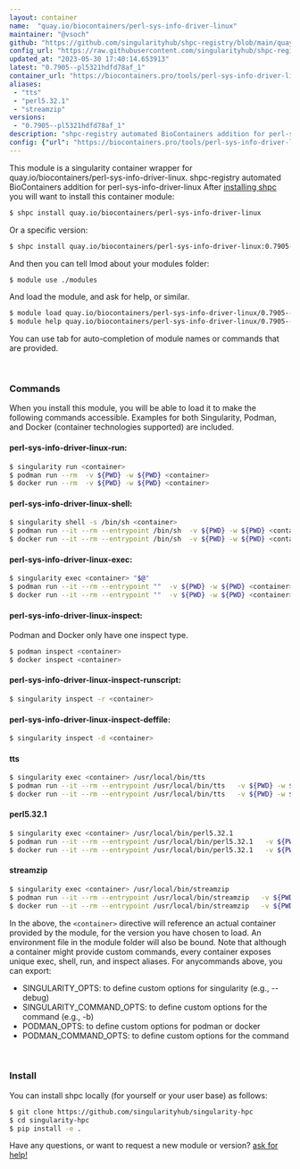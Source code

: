 ```yaml
---
layout: container
name:  "quay.io/biocontainers/perl-sys-info-driver-linux"
maintainer: "@vsoch"
github: "https://github.com/singularityhub/shpc-registry/blob/main/quay.io/biocontainers/perl-sys-info-driver-linux/container.yaml"
config_url: "https://raw.githubusercontent.com/singularityhub/shpc-registry/main/quay.io/biocontainers/perl-sys-info-driver-linux/container.yaml"
updated_at: "2023-05-30 17:40:14.653913"
latest: "0.7905--pl5321hdfd78af_1"
container_url: "https://biocontainers.pro/tools/perl-sys-info-driver-linux"
aliases:
 - "tts"
 - "perl5.32.1"
 - "streamzip"
versions:
 - "0.7905--pl5321hdfd78af_1"
description: "shpc-registry automated BioContainers addition for perl-sys-info-driver-linux"
config: {"url": "https://biocontainers.pro/tools/perl-sys-info-driver-linux", "maintainer": "@vsoch", "description": "shpc-registry automated BioContainers addition for perl-sys-info-driver-linux", "latest": {"0.7905--pl5321hdfd78af_1": "sha256:ab2db8b8914f4c770c3083a3d2e6db5a923f14b47188e53847f92fc7e1c137a8"}, "tags": {"0.7905--pl5321hdfd78af_1": "sha256:ab2db8b8914f4c770c3083a3d2e6db5a923f14b47188e53847f92fc7e1c137a8"}, "docker": "quay.io/biocontainers/perl-sys-info-driver-linux", "aliases": {"tts": "/usr/local/bin/tts", "perl5.32.1": "/usr/local/bin/perl5.32.1", "streamzip": "/usr/local/bin/streamzip"}}
---
```


This module is a singularity container wrapper for quay.io/biocontainers/perl-sys-info-driver-linux.
shpc-registry automated BioContainers addition for perl-sys-info-driver-linux
After [installing shpc](#install) you will want to install this container module:


```bash
$ shpc install quay.io/biocontainers/perl-sys-info-driver-linux
```

Or a specific version:

```bash
$ shpc install quay.io/biocontainers/perl-sys-info-driver-linux:0.7905--pl5321hdfd78af_1
```

And then you can tell lmod about your modules folder:

```bash
$ module use ./modules
```

And load the module, and ask for help, or similar.

```bash
$ module load quay.io/biocontainers/perl-sys-info-driver-linux/0.7905--pl5321hdfd78af_1
$ module help quay.io/biocontainers/perl-sys-info-driver-linux/0.7905--pl5321hdfd78af_1
```

You can use tab for auto-completion of module names or commands that are provided.

<br>

### Commands

When you install this module, you will be able to load it to make the following commands accessible.
Examples for both Singularity, Podman, and Docker (container technologies supported) are included.

#### perl-sys-info-driver-linux-run:

```bash
$ singularity run <container>
$ podman run --rm  -v ${PWD} -w ${PWD} <container>
$ docker run --rm  -v ${PWD} -w ${PWD} <container>
```

#### perl-sys-info-driver-linux-shell:

```bash
$ singularity shell -s /bin/sh <container>
$ podman run --it --rm --entrypoint /bin/sh  -v ${PWD} -w ${PWD} <container>
$ docker run --it --rm --entrypoint /bin/sh  -v ${PWD} -w ${PWD} <container>
```

#### perl-sys-info-driver-linux-exec:

```bash
$ singularity exec <container> "$@"
$ podman run --it --rm --entrypoint ""  -v ${PWD} -w ${PWD} <container> "$@"
$ docker run --it --rm --entrypoint ""  -v ${PWD} -w ${PWD} <container> "$@"
```

#### perl-sys-info-driver-linux-inspect:

Podman and Docker only have one inspect type.

```bash
$ podman inspect <container>
$ docker inspect <container>
```

#### perl-sys-info-driver-linux-inspect-runscript:

```bash
$ singularity inspect -r <container>
```

#### perl-sys-info-driver-linux-inspect-deffile:

```bash
$ singularity inspect -d <container>
```


#### tts

```bash
$ singularity exec <container> /usr/local/bin/tts
$ podman run --it --rm --entrypoint /usr/local/bin/tts   -v ${PWD} -w ${PWD} <container> -c " $@"
$ docker run --it --rm --entrypoint /usr/local/bin/tts   -v ${PWD} -w ${PWD} <container> -c " $@"
```


#### perl5.32.1

```bash
$ singularity exec <container> /usr/local/bin/perl5.32.1
$ podman run --it --rm --entrypoint /usr/local/bin/perl5.32.1   -v ${PWD} -w ${PWD} <container> -c " $@"
$ docker run --it --rm --entrypoint /usr/local/bin/perl5.32.1   -v ${PWD} -w ${PWD} <container> -c " $@"
```


#### streamzip

```bash
$ singularity exec <container> /usr/local/bin/streamzip
$ podman run --it --rm --entrypoint /usr/local/bin/streamzip   -v ${PWD} -w ${PWD} <container> -c " $@"
$ docker run --it --rm --entrypoint /usr/local/bin/streamzip   -v ${PWD} -w ${PWD} <container> -c " $@"
```



In the above, the `<container>` directive will reference an actual container provided
by the module, for the version you have chosen to load. An environment file in the
module folder will also be bound. Note that although a container
might provide custom commands, every container exposes unique exec, shell, run, and
inspect aliases. For anycommands above, you can export:

 - SINGULARITY_OPTS: to define custom options for singularity (e.g., --debug)
 - SINGULARITY_COMMAND_OPTS: to define custom options for the command (e.g., -b)
 - PODMAN_OPTS: to define custom options for podman or docker
 - PODMAN_COMMAND_OPTS: to define custom options for the command

<br>

### Install

You can install shpc locally (for yourself or your user base) as follows:

```bash
$ git clone https://github.com/singularityhub/singularity-hpc
$ cd singularity-hpc
$ pip install -e .
```

Have any questions, or want to request a new module or version? [ask for help!](https://github.com/singularityhub/singularity-hpc/issues)